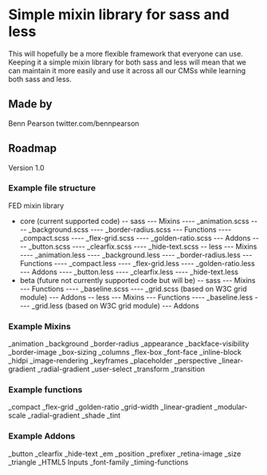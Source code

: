 # Simple mixin library for sass and less

This will hopefully be a more flexible framework that everyone can use. Keeping it a simple mixin library for both sass and less will mean that we can maintain it more easily and use it across all our CMSs while learning both sass and less.

## Made by

Benn Pearson 
twitter.com/bennpearson

## Roadmap

Version 1.0

### Example file structure

FED mixin library
- core (current supported code)
-- sass
--- Mixins
---- _animation.scss
---- _background.scss
---- _border-radius.scss
--- Functions
---- _compact.scss
---- _flex-grid.scss
---- _golden-ratio.scss
--- Addons
---- _button.scss
---- _clearfix.scss
---- _hide-text.scss
-- less
--- Mixins
---- _animation.less
---- _background.less
---- _border-radius.less
--- Functions
---- _compact.less
---- _flex-grid.less
---- _golden-ratio.less
--- Addons
---- _button.less
---- _clearfix.less
---- _hide-text.less
- beta (future not currently supported code but will be)
-- sass
--- Mixins
--- Functions
---- _baseline.scss
---- _grid.scss (based on W3C grid module)
--- Addons
-- less
--- Mixins
--- Functions
---- _baseline.less
---- _grid.less (based on W3C grid module)
--- Addons

### Example Mixins
 _animation
 _background
 _border-radius
 _appearance
 _backface-visibility
 _border-image
 _box-sizing
 _columns
 _flex-box
 _font-face
 _inline-block
 _hidpi
 _image-rendering
 _keyframes
 _placeholder
 _perspective
 _linear-gradient
 _radial-gradient
 _user-select
 _transform
 _transition

### Example functions
 _compact
 _flex-grid
 _golden-ratio
 _grid-width
 _linear-gradient
 _modular-scale
 _radial-gradient
 _shade
 _tint

### Example Addons
 _button
 _clearfix
 _hide-text
 _em
 _position
 _prefixer
 _retina-image
 _size
 _triangle
 _HTML5 Inputs
 _font-family
 _timing-functions